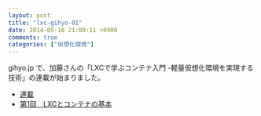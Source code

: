 ```yaml
---
layout: post
title: "lxc-gihyo-01"
date: 2014-05-18 21:09:11 +0900
comments: true
categories: ["仮想化環境"]
---
```


 gihyo.jp で、加藤さんの「LXCで学ぶコンテナ入門 -軽量仮想化環境を実現する技術」の連載が始まりました。

* [連載](http://gihyo.jp/admin/serial/01/linux_containers?ard=1400044363)
* [第1回　LXCとコンテナの基本](http://gihyo.jp/admin/serial/01/linux_containers/0001)


